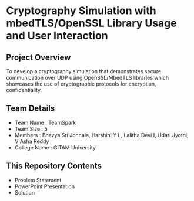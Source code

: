 # Cryptography Simulation with mbedTLS/OpenSSL Library Usage and User Interaction

## Project Overview
To develop a cryptography simulation that demonstrates secure communication over UDP using OpenSSL/MbedTLS libraries which showcases the use of cryptographic protocols for encryption, confidentiality.

## Team Details 
+ Team Name : TeamSpark
+ Team Size : 5
+ Members : Bhavya Sri Jonnala, Harshini Y L, Lalitha Devi I, Udari Jyothi, V Asha Reddy
+ College Name : GITAM University

## This Repository Contents
- Problem Statement
- PowerPoint Presentation
- Solution 

